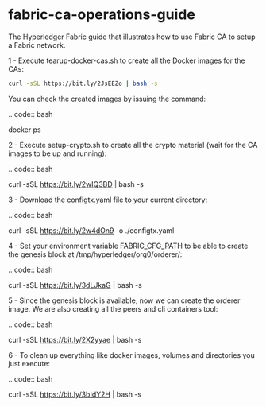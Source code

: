 # fabric-ca-operations-guide
The Hyperledger Fabric guide that illustrates how to use Fabric CA to setup a Fabric network.

1 - Execute tearup-docker-cas.sh to create all the Docker images for the CAs:

```bash
curl -sSL https://bit.ly/2JsEEZo | bash -s
```

You can check the created images by issuing the command:

.. code:: bash

docker ps

2 - Execute setup-crypto.sh to create all the crypto material (wait for the CA images to be up and running):

.. code:: bash

curl -sSL https://bit.ly/2wIQ3BD | bash -s

3 - Download the configtx.yaml file to your current directory: 

.. code:: bash

curl -sSL https://bit.ly/2w4dOn9 -o ./configtx.yaml

4 - Set your environment variable FABRIC_CFG_PATH to be able to create the genesis block at /tmp/hyperledger/org0/orderer/:

.. code:: bash

curl -sSL https://bit.ly/3dLJkaG | bash -s

5 - Since the genesis block is available, now we can create the orderer image. We are also creating all the peers and cli containers tool:

.. code:: bash

curl -sSL https://bit.ly/2X2yyae | bash -s

6 - To clean up everything like docker images, volumes and directories you just execute:

.. code:: bash

curl -sSL https://bit.ly/3bIdY2H | bash -s
